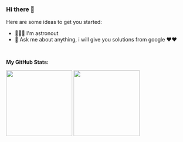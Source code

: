 ### Hi there 👋

Here are some ideas to get you started:

- 🚀👨‍🚀 I'm astronout
- 💬 Ask me about anything, i will give you solutions from google ❤❤️

</br>

**My GitHub Stats:**

<p>
  <img height="180em" src="https://github-readme-stats.vercel.app/api?username=eryansari&show_icons=true&count_private=true&include_all_commits=truetheme=radical" />
  <img height="180em" src="https://github-readme-stats-eight-theta.vercel.app/api/top-langs/?username=eryansari&show_icons=true&theme=radical" />
</p>
